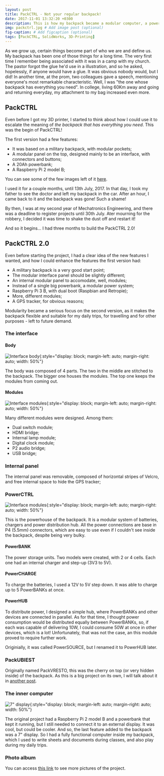 ```yaml
---
layout: post
title: PackCTRL - Not your regular backpack!
date: 2017-11-01 13:32:20 +0300
description: This is how my backpack became a modular computer, a powerful powerbank, a clock, a video game, and more... # Add post description (optional)
img: packctrl.jpg # Add image post (optional)
fig-caption: # Add figcaption (optional)
tags: [PackCTRL, SolidWorks, 3D-Printing]
---
```

As we grow up, certain things become part of who we are and define us. My backpack has been one of those things for a long time. The very first time I remember being associated with it was in a camp with my church. The pastor forgot the glue he'd use in a illustration, and so he asked, hopelessly, if anyone would have a glue. It was obvious nobody would, but I did! In another time, at the prom, two colleagues gave a speech, mentioning everyone's most remarkable characteristic. Well, I was "the one whose backpack has everything you need". In college, living 60Km away and going and returning everyday, my attachment to my bag increased even more.


## PackCTRL

Even before I got my 3D printer, I started to think about how I could use it to escalate the meaning of _the backpack that has everything you need_. This was the begin of PackCTRL!

The first version had a few features:
- It was based on a military backpack, with modular pockets;
- A modular panel on the top, designed mainly to be an interface, with connectors and buttons;
- A 20Ah powerbank;
- A Raspberry Pi 2 model B;

You can see some of the few images left of it [here](https://drive.google.com/open?id=1K1b8sHzvvxO1ia3-Cx-GRick6MSFG50Y).

I used it for a couple months, until 13th July, 2017. In that day, I took my father to see the doctor and left my backpack in the car. After an hour, I came back to it and the backpack was gone! Such a shame!

By then, I was at my second year of Mechatronics Engineering, and there was a deadline to register projects until 30th July. Ater mourning for the robbery, I decided it was time to shake the dust off and restart it!

And so it begins... I had three months to build the PackCTRL 2.0!


## PackCTRL 2.0

Even before starting the project, I had a clear idea of the new features I wanted, and how I could enhance the features the first version had:

- A military backpack is a very good start point;
- The modular interface panel should be slightly different;
- An internal modular panel to accomodate, well, modules;
- Instead of a single big powerbank, a modular power system;
- Raspberry Pi 3 B, with dual boot (Raspbian and Retropie);
- More, different modules;
- A GPS tracker, for obvious reasons;

Modularity became a serious focus on the second version, as it makes the backpack flexible and suitable for my daily trips, for travelling and for other purposes - left to future demand.


### The interface
#### Body

![Interface body]({{site.baseurl}}/assets/img/packctrl-toppanel.jpg){:style="display: block; margin-left: auto; margin-right: auto; width: 50%"}

The body was composed of 4 parts. The two in the middle are stitched to the backpack. The bigger one houses the modules. The top one keeps the modules from coming out.


#### Modules

![Interface modules]({{site.baseurl}}/assets/img/packctrl-topmodules.jpg){:style="display: block; margin-left: auto; margin-right: auto; width: 50%"}

Many different modules were designed. Among them:
- Dual switch module;
- HDMI bridge;
- Internal lamp module;
- Digital clock module;
- P2 audio bridge;
- USB bridge;


### Internal panel
The internal panel was removable, composed of horizontal stripes of Velcro, and free internal space to hide the GPS tracker;


### PowerCTRL

![Interface modules]({{site.baseurl}}/assets/img/packctrl-powerctrl.jpg){:style="display: block; margin-left: auto; margin-right: auto; width: 50%"}

This is the powerhouse of the backpack. It is a modular system of batteries, chargers and power distribution hub. All the power connections are base in P4 (5.5mm) connectors, which are easy to use even if I couldn't see inside the backpack, despite being very bulky.


#### PowerBANK
The power storage units. Two models were created, with 2 or 4 cells. Each one had an internal charger and step-up (3V3 to 5V).


#### PowerCHARGE
To charge the batteries, I used a 12V to 5V step down. It was able to charge up to 5 PowerBANKs at once.

#### PowerHUB
To distribute power, I designed a simple hub, where PowerBANKs and other devices are connected in parallel. As for that time, I thought power consumption would be distributed equally between PowerBANKs, so, if each was capable of delivering 10W, I could consume 50W at once in other devices, which is a lot! Unfortunately, that was not the case, an this module proved to require further work.

Originially, it was called PowerSOURCE, but I renamed it to PowerHUB later.


### PackUBIEST

Originally named PackVRESTO, this was the cherry on top (or very hidden inside) of the backpack. As this is a big project on its own, I will talk about it in [another post]({{site.baseurl}}/2017-11-02-packubiest-a-gps-tracker-for-my-backpack).

### The inner computer

![7" display]({{site.baseurl}}/assets/img/packctrl-display.jpg){:style="display: block; margin-left: auto; margin-right: auto; width: 50%"}

The original project had a Raspberry Pi 2 model B and a powerbank that kept it running, but I still needed to connect it to an external display. It was cool, but could be cooler. And so, the last feature added to the backpack was a 7" display. So I had a fully functional computer inside my backpack, which I used to write sheets and documents during classes, and also play during my daily trips.


### Photo album

You can access [this link](https://drive.google.com/open?id=1KmL9Xzy1TrMzQYvCjhJEe7H3BLjo6xMi)  to see more pictures of the project.

